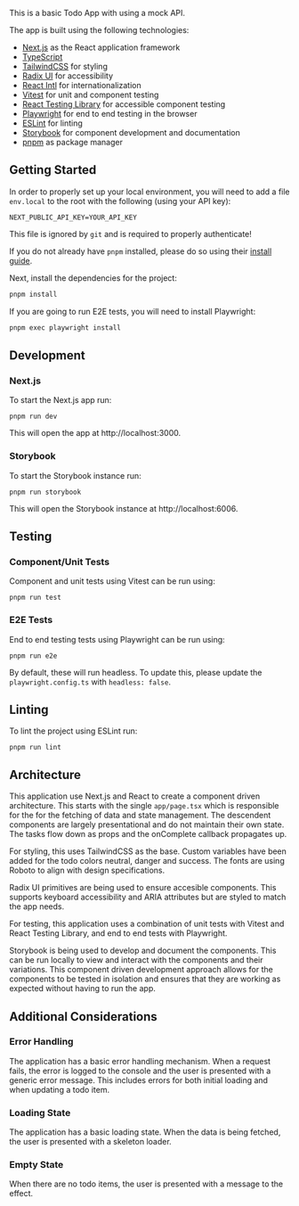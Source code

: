 This is a basic Todo App with using a mock API.

The app is built using the following technologies:

- [Next.js](https://nextjs.org/) as the React application framework
- [TypeScript](https://www.typescriptlang.org/)
- [TailwindCSS](https://tailwindcss.com/) for styling
- [Radix UI](https://www.radix-ui.com/) for accessibility
- [React Intl](https://formatjs.github.io/docs/getting-started/installation/) for internationalization
- [Vitest](https://vitest.dev/) for unit and component testing
- [React Testing Library](https://testing-library.com/docs/react-testing-library/intro/) for accessible component testing
- [Playwright](https://playwright.dev/) for end to end testing in the browser
- [ESLint](https://eslint.org/) for linting
- [Storybook](https://storybook.js.org/) for component development and documentation
- [pnpm](https://pnpm.io/installation) as package manager

## Getting Started

In order to properly set up your local environment, you will need to add a file `env.local` to the root with the following (using your API key):

```
NEXT_PUBLIC_API_KEY=YOUR_API_KEY
```

This file is ignored by `git` and is required to properly authenticate!

If you do not already have `pnpm` installed, please do so using their [install guide](https://pnpm.io/installation).

Next, install the dependencies for the project:

```bash
pnpm install
```

If you are going to run E2E tests, you will need to install Playwright:

```bash
pnpm exec playwright install
```

## Development

### Next.js

To start the Next.js app run:

```
pnpm run dev
```

This will open the app at http://localhost:3000.

### Storybook

To start the Storybook instance run:

```
pnpm run storybook
```

This will open the Storybook instance at http://localhost:6006.

## Testing

### Component/Unit Tests

Component and unit tests using Vitest can be run using:

```
pnpm run test
```

### E2E Tests

End to end testing tests using Playwright can be run using:

```
pnpm run e2e
```

By default, these will run headless. To update this, please update the `playwright.config.ts` with `headless: false`.

## Linting

To lint the project using ESLint run:

```
pnpm run lint
```

## Architecture

This application use Next.js and React to create a component driven architecture. This starts with the single `app/page.tsx` which is responsible for the for the fetching of data and state management. The descendent components are largely presentational and do not maintain their own state. The tasks flow down as props and the onComplete callback propagates up.

For styling, this uses TailwindCSS as the base. Custom variables have been added for the todo colors neutral, danger and success. The fonts are using Roboto to align with design specifications.

Radix UI primitives are being used to ensure accesible components. This supports keyboard accessibility and ARIA attributes but are styled to match the app needs.

For testing, this application uses a combination of unit tests with Vitest and React Testing Library, and end to end tests with Playwright.

Storybook is being used to develop and document the components. This can be run locally to view and interact with the components and their variations. This component driven development approach allows for the components to be tested in isolation and ensures that they are working as expected without having to run the app.

## Additional Considerations

### Error Handling

The application has a basic error handling mechanism. When a request fails, the error is logged to the console and the user is presented with a generic error message. This includes errors for both initial loading and when updating a todo item.

### Loading State

The application has a basic loading state. When the data is being fetched, the user is presented with a skeleton loader.

### Empty State

When there are no todo items, the user is presented with a message to the effect.
